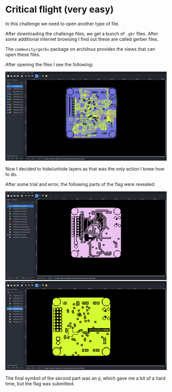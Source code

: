 # Critical flight (very easy)
In this challenge we need to open another type of file.

After downloading the challenge files, we get a bunch of `.gbr` files.
After some additional internet browsing I find out these are called gerber files.

The `community/gerbv` package on archilnux provides the views that can open these files.

After opening the files I see the following:

![Picture of the opened files](all_layers.png "all files opened in gerbv")

Now I decided to hide/unhide layers as that was the only action I knew how to do.

After some trial and error, the following parts of the flag were revealed:

![Picture of first part of flag](flag1.png "Layer with first part of the flag")
![Picture of first part of flag](flag2.png "Layer with second part of the flag")

The final symbol of the second part was an `@`, which gave me a bit of a hard time, but the flag was submitted.
